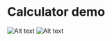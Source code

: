 # Calculator demo
![Alt text](http://114.215.137.141/webftp/data/nfs//Screenshot_1503549058.png)
![Alt text](http://114.215.137.141/webftp/data/nfs//Screenshot_1503549043.png)
